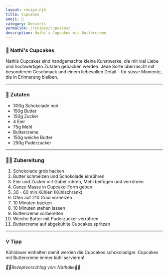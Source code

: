 ```yaml
---
layout: recipe.njk
title: Cupcakes
emoji: 🧁
category: Desserts
permalink: /recipes/cupcakes/
description: Nathi's Cupcakes mit Buttercreme
---
```


### 🧁 Nathi's Cupcakes

<!-- Hier einen kurzen Satz schreiben, z. B. wann oder wieso das Rezept besonders ist -->
Nathis Cupcakes sind handgemachte kleine Kunstwerke, die mit viel Liebe und hochwertigen Zutaten gebacken werden. Jede Sorte überrascht mit besonderem Geschmack und einem liebevollen Detail – für süsse Momente, die in Erinnerung bleiben.

---

### 🛒 Zutaten

<!-- Jede Zutat in einer neuen Zeile mit - davor -->
- 300g Schokolade noir
- 150g Butter
- 150g Zucker
- 4 Eier
- 75g Mehl
- Buttercreme
- 150g weiche Butter
- 250g Puderzucker

---

### 👩‍🍳 Zubereitung

<!-- Schritt-für-Schritt-Anleitung -->
1. Schokolade grob hacken
2. Butter schmelzen und Schokolade einrühren
3. Eier und Zucker mit Gabel rühren, Mehl beifügen und verrühren
4. Ganze Masse in Cupcake-Form geben
5. 30 - 60 min Kühlen (Kühlschrank)
6. Ofen auf 210 Grad vorheizen
7. 10 Minuten backen
8. 10 Minuten stehen lassen
9. Buttercreme vorbereiten
10. Weiche Butter mit Puderzucker verrühren
11. Buttercreme auf abgekühlte Cupcakes spritzen

---

### 💡 Tipp

<!-- Optional: Ein Tipp zum Gelingen oder Variieren des Rezepts -->
Kühldauer einhalten damit werden die Cupcakes schokoladiger. Cupcakes mit Buttercreme immer kühl servieren!



_👩‍🍳Rezeptvorschlag von: Nathalie👩‍🍳_